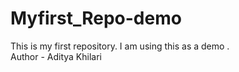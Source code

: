 # Myfirst_Repo-demo
This is my first repository. I am using this as a demo .
<br>
Author - Aditya Khilari
